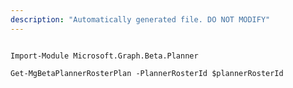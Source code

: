 ```yaml
---
description: "Automatically generated file. DO NOT MODIFY"
---
```


```powershellv2

Import-Module Microsoft.Graph.Beta.Planner

Get-MgBetaPlannerRosterPlan -PlannerRosterId $plannerRosterId

```